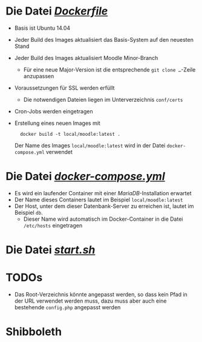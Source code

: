 Die Datei *[Dockerfile](https://fizban02.rz.tu-harburg.de/Docker/moodle/blob/master/Dockerfile)*
==

- Basis ist Ubuntu 14.04
- Jeder Build des Images aktualisiert das Basis-System auf den neuesten Stand
- Jeder Build des Images aktualisiert Moodle Minor-Branch
  - Für eine neue Major-Version ist die entsprechende `git clone …`-Zeile anzupassen
- Voraussetzungen für SSL werden erfüllt
  - Die notwendigen Dateien liegen im Unterverzeichnis `conf/certs`
- Cron-Jobs werden eingetragen

- Erstellung eines neuen Images mit

        docker build -t local/moodle:latest .

    Der Name des Images `local/moodle:latest` wird in der Datei `docker-compose.yml` verwendet


Die Datei *[docker-compose.yml](https://fizban02.rz.tu-harburg.de/Docker/moodle/blob/master/docker-compose.yml)*
==============================

- Es wird ein laufender Container mit einer *MariaDB*-Installation erwartet
- Der Name dieses Containers lautet im Beispiel `local/moodle:latest`
- Der Host, unter dem dieser Datenbank-Server zu erreichen ist, lautet im Beispiel `db`.
  - Dieser Name wird automatisch im Docker-Container in die Datei `/etc/hosts` eingetragen

Die Datei *[start.sh](https://fizban02.rz.tu-harburg.de/Docker/moodle/blob/master/start.sh)*
==

TODOs
==

- Das Root-Verzeichnis könnte angepasst werden, so dass kein Pfad in der URL verwendet werden muss, dazu muss aber auch eine bestehende `config.php` angepasst werden

# Shibboleth
